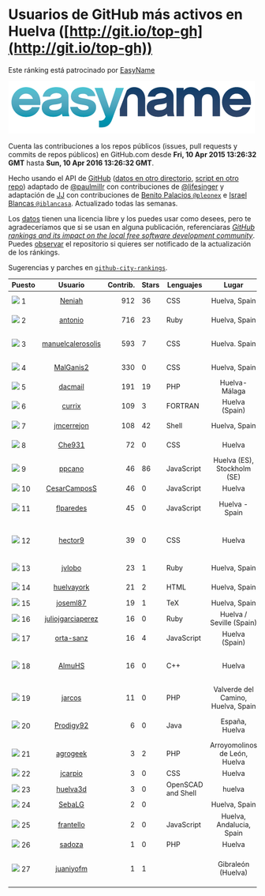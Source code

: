 
# Usuarios de GitHub más activos en Huelva ([http://git.io/top-gh](http://git.io/top-gh))



Este ránking está patrocinado por [EasyName](https://www.easyname.com/es)

<a href='https://www.easyname.com/es'><img src='https://raw.githubusercontent.com/JJ/top-github-users-data/master/img/easyname_500px.png' alt='logo patrocinador'></a>


  Cuenta las contribuciones a los repos públicos (issues, pull requests y commits de repos públicos) en GitHub.com desde  **Fri, 10 Apr 2015 13:26:32 GMT** hasta **Sun, 10 Apr 2016 13:26:32 GMT**.

  Hecho usando el API de [GitHub](http://github.com) ([datos en otro directorio](https://github.com/JJ/top-github-users-data/tree/master/data), [script en otro repo](https://github.com/JJ/github-city-rankings/blob/master/get-city.coffee)) adaptado de [@paulmillr](https://github.com/paulmillr) con contribuciones de [@lifesinger](https://github.com/lifesinger) y adaptación de [JJ](http://jj.github.io) con contribuciones de [Benito Palacios `@pleonex`](http://github.com/pleonex) e [Israel Blancas `@iblancasa`](https://github.com/iblancasa). Actualizado todas las semanas.

  Los [datos](https://github.com/JJ/top-github-users-data/tree/master/data) tienen una licencia libre y los puedes usar como desees, pero te agradeceríamos que si se usan en alguna publicación, referenciaras [*GitHub rankings and its impact on the local free software development community*](https://thewinnower.com/papers/github-rankings-and-its-impact-on-the-local-free-software-development-community). Puedes [observar](https://github.com/JJ/top-github-users-data/subscription) el repositorio si quieres ser notificado de la actualización de los ránkings.

  Sugerencias y parches en [`github-city-rankings`](http://github.com/JJ/github-city-rankings).


| Puesto   |  Usuario  |Contrib.| Stars | Lenguajes   |      Lugar      |  Avatar  |
|----------|:---------:|-------:|-------|-------------|:---------------:|----------|
|![](https://raw.githubusercontent.com/JJ/github-city-rankings/master/img/.gif) 1 | [Neniah](https://github.com/Neniah) | 912 | 36 | CSS | Huelva, Spain | <img src='https://avatars0.githubusercontent.com/u/1144759?v=3&s=64' width="64" title='Maria Lobillo'> |
|![](https://raw.githubusercontent.com/JJ/github-city-rankings/master/img/.gif) 2 | [antonio](https://github.com/antonio) | 716 | 23 | Ruby | Huelva, Spain | <img src='https://avatars2.githubusercontent.com/u/17516?v=3&s=64' width="64" title='Antonio Santos'> |
|![](https://raw.githubusercontent.com/JJ/github-city-rankings/master/img/.gif) 3 | [manuelcalerosolis](https://github.com/manuelcalerosolis) | 593 | 7 | CSS | Huelva. Spain | <img src='https://avatars1.githubusercontent.com/u/3088246?v=3&s=64' width="64" title='Manuel Calero Solís'> |
|![](https://raw.githubusercontent.com/JJ/github-city-rankings/master/img/.gif) 4 | [MalGanis2](https://github.com/MalGanis2) | 330 | 0 | CSS | Huelva, Spain | <img src='https://avatars1.githubusercontent.com/u/5797868?v=3&s=64' width="64" title='Ivan Herrero'> |
|![](https://raw.githubusercontent.com/JJ/github-city-rankings/master/img/.gif) 5 | [dacmail](https://github.com/dacmail) | 191 | 19 | PHP | Huelva-Málaga | <img src='https://avatars1.githubusercontent.com/u/11754?v=3&s=64' width="64" title='Daniel Aguilar'> |
|![](https://raw.githubusercontent.com/JJ/github-city-rankings/master/img/.gif) 6 | [currix](https://github.com/currix) | 109 | 3 | FORTRAN | Huelva (Spain) | <img src='https://avatars0.githubusercontent.com/u/6237933?v=3&s=64' width="64" title='Curro'> |
|![](https://raw.githubusercontent.com/JJ/github-city-rankings/master/img/.gif) 7 | [jmcerrejon](https://github.com/jmcerrejon) | 108 | 42 | Shell | Huelva, Spain | <img src='https://avatars2.githubusercontent.com/u/1942431?v=3&s=64' width="64" title='Jose Cerrejon'> |
|![](https://raw.githubusercontent.com/JJ/github-city-rankings/master/img/.gif) 8 | [Che931](https://github.com/Che931) | 72 | 0 | CSS | Huelva | <img src='https://avatars2.githubusercontent.com/u/6698152?v=3&s=64' width="64" title='Fran Romero'> |
|![](https://raw.githubusercontent.com/JJ/github-city-rankings/master/img/.gif) 9 | [ppcano](https://github.com/ppcano) | 46 | 86 | JavaScript | Huelva (ES), Stockholm (SE) | <img src='https://avatars3.githubusercontent.com/u/825430?v=3&s=64' width="64" title='Pepe Cano'> |
|![](https://raw.githubusercontent.com/JJ/github-city-rankings/master/img/.gif) 10 | [CesarCamposS](https://github.com/CesarCamposS) | 46 | 0 | JavaScript | Huelva | <img src='https://avatars1.githubusercontent.com/u/13025240?v=3&s=64' width="64" title='César'> |
|![](https://raw.githubusercontent.com/JJ/github-city-rankings/master/img/.gif) 11 | [flparedes](https://github.com/flparedes) | 45 | 0 | JavaScript | Huelva - Spain | <img src='https://avatars1.githubusercontent.com/u/13085943?v=3&s=64' width="64" title='Francisco Luis Paredes'> |
|![](https://raw.githubusercontent.com/JJ/github-city-rankings/master/img/.gif) 12 | [hector9](https://github.com/hector9) | 39 | 0 | CSS | Huelva | <img src='https://avatars3.githubusercontent.com/u/7542391?v=3&s=64' width="64" title='Héctor J. Orihuela Ruiz'> |
|![](https://raw.githubusercontent.com/JJ/github-city-rankings/master/img/.gif) 13 | [jvlobo](https://github.com/jvlobo) | 23 | 1 | Ruby | Huelva, Spain | <img src='https://avatars2.githubusercontent.com/u/5671420?v=3&s=64' width="64" title='JV Lobo'> |
|![](https://raw.githubusercontent.com/JJ/github-city-rankings/master/img/.gif) 14 | [huelvayork](https://github.com/huelvayork) | 21 | 2 | HTML | Huelva, Spain | <img src='https://avatars0.githubusercontent.com/u/697151?v=3&s=64' width="64" title='David Prieto'> |
|![](https://raw.githubusercontent.com/JJ/github-city-rankings/master/img/.gif) 15 | [joseml87](https://github.com/joseml87) | 19 | 1 | TeX | Huelva, Spain | <img src='https://avatars0.githubusercontent.com/u/16690607?v=3&s=64' width="64" title='José'> |
|![](https://raw.githubusercontent.com/JJ/github-city-rankings/master/img/.gif) 16 | [juliojgarciaperez](https://github.com/juliojgarciaperez) | 16 | 0 | Ruby | Huelva / Seville (Spain) | <img src='https://avatars1.githubusercontent.com/u/13980296?v=3&s=64' width="64" title='Julio J García'> |
|![](https://raw.githubusercontent.com/JJ/github-city-rankings/master/img/.gif) 17 | [orta-sanz](https://github.com/orta-sanz) | 16 | 4 | JavaScript | Huelva (Spain) | <img src='https://avatars1.githubusercontent.com/u/3337555?v=3&s=64' width="64" title='Alejandro'> |
|![](https://raw.githubusercontent.com/JJ/github-city-rankings/master/img/.gif) 18 | [AlmuHS](https://github.com/AlmuHS) | 16 | 0 | C++ | Huelva | <img src='https://avatars2.githubusercontent.com/u/15078104?v=3&s=64' width="64" title='Almudena Garcia Jurado-Centurion'> |
|![](https://raw.githubusercontent.com/JJ/github-city-rankings/master/img/.gif) 19 | [jarcos](https://github.com/jarcos) | 11 | 0 | PHP | Valverde del Camino, Huelva, Spain | <img src='https://avatars1.githubusercontent.com/u/933995?v=3&s=64' width="64" title='Jose Arcos'> |
|![](https://raw.githubusercontent.com/JJ/github-city-rankings/master/img/.gif) 20 | [Prodigy92](https://github.com/Prodigy92) | 6 | 0 | Java | España, Huelva | <img src='https://avatars3.githubusercontent.com/u/15191269?v=3&s=64' width="64" title='José Antonio Parra'> |
|![](https://raw.githubusercontent.com/JJ/github-city-rankings/master/img/.gif) 21 | [agrogeek](https://github.com/agrogeek) | 3 | 2 | PHP | Arroyomolinos de León, Huelva | <img src='https://avatars3.githubusercontent.com/u/69480?v=3&s=64' width="64" title='Sebas MGC'> |
|![](https://raw.githubusercontent.com/JJ/github-city-rankings/master/img/.gif) 22 | [jcarpio](https://github.com/jcarpio) | 3 | 0 | CSS | Huelva | <img src='https://avatars2.githubusercontent.com/u/493260?v=3&s=64' width="64" title=''> |
|![](https://raw.githubusercontent.com/JJ/github-city-rankings/master/img/.gif) 23 | [huelva3d](https://github.com/huelva3d) | 3 | 0 | OpenSCAD and Shell | huelva | <img src='https://avatars0.githubusercontent.com/u/12024691?v=3&s=64' width="64" title='huelva3d'> |
|![](https://raw.githubusercontent.com/JJ/github-city-rankings/master/img/.gif) 24 | [SebaLG](https://github.com/SebaLG) | 2 | 0 |  | Huelva, Spain | <img src='https://avatars2.githubusercontent.com/u/15893746?v=3&s=64' width="64" title=''> |
|![](https://raw.githubusercontent.com/JJ/github-city-rankings/master/img/.gif) 25 | [frantello](https://github.com/frantello) | 2 | 0 | JavaScript | Huelva, Andalucia, Spain | <img src='https://avatars2.githubusercontent.com/u/6098478?v=3&s=64' width="64" title='Fran Tello'> |
|![](https://raw.githubusercontent.com/JJ/github-city-rankings/master/img/.gif) 26 | [sadoza](https://github.com/sadoza) | 1 | 0 | PHP | Huelva | <img src='https://avatars0.githubusercontent.com/u/6042243?v=3&s=64' width="64" title='Santi'> |
|![](https://raw.githubusercontent.com/JJ/github-city-rankings/master/img/.gif) 27 | [juaniyofm](https://github.com/juaniyofm) | 1 | 1 |  | Gibraleón (Huelva) | <img src='https://avatars2.githubusercontent.com/u/12307837?v=3&s=64' width="64" title='Juan Antonio Fernández Martín'> |
